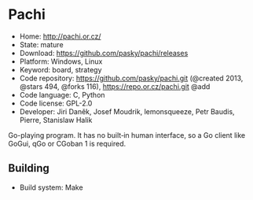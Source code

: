 # Pachi

- Home: http://pachi.or.cz/
- State: mature
- Download: https://github.com/pasky/pachi/releases
- Platform: Windows, Linux
- Keyword: board, strategy
- Code repository: https://github.com/pasky/pachi.git (@created 2013, @stars 494, @forks 116), https://repo.or.cz/pachi.git @add
- Code language: C, Python
- Code license: GPL-2.0
- Developer: Jiri Daněk, Josef Moudrik, lemonsqueeze, Petr Baudis, Pierre, Stanislaw Halik

Go-playing program.
It has no built‐in human interface, so a Go client like GoGui, qGo or CGoban 1 is required.

## Building

- Build system: Make
